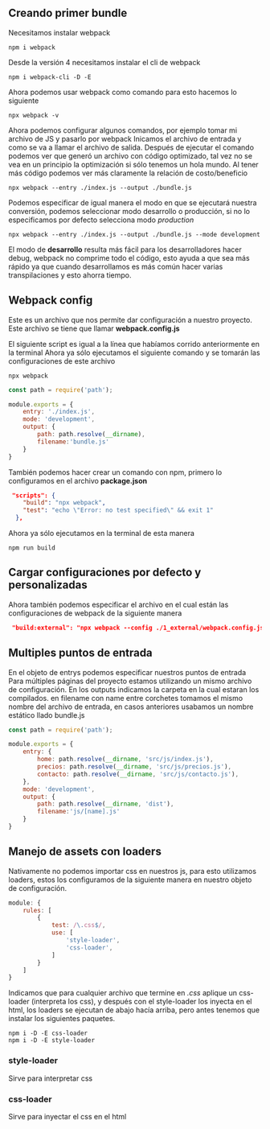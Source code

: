 ## Creando primer bundle

Necesitamos instalar webpack
```
npm i webpack
```

Desde la versión 4 necesitamos instalar el cli de webpack
```
npm i webpack-cli -D -E
```

Ahora podemos usar webpack como comando para esto hacemos lo siguiente
```
npx webpack -v
```

Ahora podemos configurar algunos comandos, por ejemplo tomar mi archivo de JS y pasarlo por webpack
Inicamos el archivo de entrada y como se va a llamar el archivo de salida.
Después de ejecutar el comando podemos ver que generó un archivo con código optimizado, tal vez no se vea en un principio la optimización si sólo tenemos un hola mundo.
Al tener más código podemos ver más claramente la relación de costo/beneficio
```
npx webpack --entry ./index.js --output ./bundle.js
```

Podemos especificar de igual manera el modo en que se ejecutará nuestra conversión, podemos seleccionar modo desarrollo o producción, si no lo especificamos por defecto selecciona modo _production_
```
npx webpack --entry ./index.js --output ./bundle.js --mode development
```
El modo de __desarrollo__ resulta más fácil para los desarrolladores hacer debug, webpack no comprime todo el código, esto ayuda a que sea más rápido ya que cuando desarrollamos es más común hacer varias transpilaciones y esto ahorra tiempo.

## Webpack config
Este es un archivo que nos permite dar configuración a nuestro proyecto.
Este archivo se tiene que llamar __webpack.config.js__

El siguiente script es igual a la línea que habíamos corrido anteriormente en la terminal
Ahora ya sólo ejecutamos el siguiente comando y se tomarán las configuraciones de este archivo
```
npx webpack
```

```js
const path = require('path');

module.exports = {
    entry: './index.js',
    mode: 'development',
    output: {
        path: path.resolve(__dirname),
        filename:'bundle.js'
    }
}
```

También podemos hacer crear un comando con npm, primero lo configuramos en el archivo __package.json__

```json
 "scripts": {
    "build": "npx webpack",
    "test": "echo \"Error: no test specified\" && exit 1"
  },
```

Ahora ya sólo ejecutamos en la terminal de esta manera
```
npm run build
```

## Cargar configuraciones por defecto y personalizadas
Ahora también podemos especificar el archivo en el cual están las configuraciones de webpack de la siguiente manera
```json
 "build:external": "npx webpack --config ./1_external/webpack.config.js",
```

## Multiples puntos de entrada
En el objeto de entrys podemos especificar nuestros puntos de entrada
Para múltiples páginas del proyecto estamos utilizando un mismo archivo de configuración.
En los outputs indicamos la carpeta en la cual estaran los compilados.
en filename con name entre corchetes tomamos el mismo nombre del archivo de entrada, en casos anteriores usabamos un nombre estático llado bundle.js
```js
const path = require('path');

module.exports = {
    entry: {
        home: path.resolve(__dirname, 'src/js/index.js'),
        precios: path.resolve(__dirname, 'src/js/precios.js'),
        contacto: path.resolve(__dirname, 'src/js/contacto.js'),
    },
    mode: 'development',
    output: {
        path: path.resolve(__dirname, 'dist'),
        filename:'js/[name].js'
    }
}
```

## Manejo de assets con loaders
Nativamente no podemos importar css en nuestros js, para esto utilizamos loaders, estos los configuramos de la siguiente manera en nuestro objeto de configuración.
```js
module: {
    rules: [
        {
            test: /\.css$/,
            use: [
                'style-loader',
                'css-loader',
            ]
        }
    ]
}
```

Indicamos que para cualquier archivo que termine en _.css_ aplique un css-loader (interpreta los css), y después con el style-loader los inyecta en el html, los loaders se ejecutan de abajo hacía arriba, pero antes tenemos que instalar los siguientes paquetes.
```
npm i -D -E css-loader
npm i -D -E style-loader
```

### style-loader
Sirve para interpretar css

### css-loader
Sirve para inyectar el css en el html